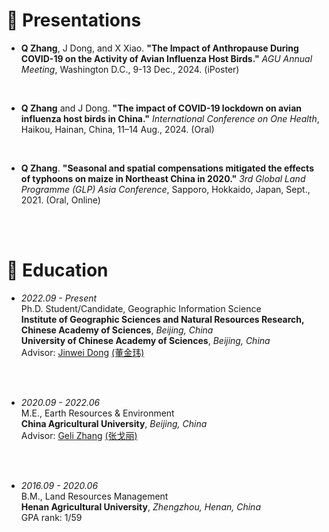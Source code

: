 # 💬 Presentations
- **Q Zhang**, J Dong, and X Xiao. **"The Impact of Anthropause During COVID-19 on the Activity of Avian Influenza Host Birds."** *AGU Annual Meeting*, Washington D.C., 9-13 Dec., 2024. (iPoster)
<br>

- **Q Zhang** and J Dong. **"The impact of COVID-19 lockdown on avian influenza host birds in China."** *International Conference on One Health*, Haikou, Hainan, China, 11–14 Aug., 2024. (Oral) 
<br>

- **Q Zhang**. **"Seasonal and spatial compensations mitigated the effects of typhoons on maize in Northeast China in 2020."** *3rd Global Land Programme (GLP) Asia Conference*, Sapporo, Hokkaido, Japan, Sept., 2021. (Oral, Online) 
<br>
<br>

# 📖 Education
- *2022.09 - Present*
<br/>Ph.D. Student/Candidate, Geographic Information Science
<br/>**Institute of Geographic Sciences and Natural Resources Research, Chinese Academy of Sciences**, *Beijing, China*
<br/>**University of Chinese Academy of Sciences**, *Beijing, China*
<br/>Advisor: [Jinwei Dong](https://scholar.google.com/citations?user=2dDrv84AAAAJ&hl=en) [(董金玮)](https://igsnrr.cas.cn/sourcedb/zw/zjrck/kygg/zrdl/201703/t20170306_4755253.html)
<br>
<br>

- *2020.09 - 2022.06*
<br/>M.E., Earth Resources & Environment
<br/>**China Agricultural University**, *Beijing, China*
<br/>Advisor: [Geli Zhang](https://scholar.google.com/citations?user=HewuvoUAAAAJ&hl=en) [(张戈丽)](https://clst.cau.edu.cn/art/2018/8/20/art_31196_581204.html)
<br>
<br>

- *2016.09 - 2020.06*
<br/>B.M., Land Resources Management
<br/>**Henan Agricultural University**, *Zhengzhou, Henan, China*
<br/>GPA rank: 1/59
<br>
<br>
